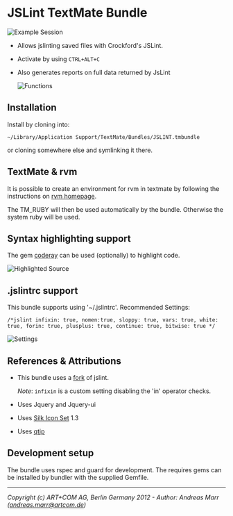 # JSLint TextMate Bundle

![Example Session](jslint-tmbundle/raw/master/Support/images/screenshots/errors.png "Listing hurt feelings")

* Allows jslinting saved files with Crockford's JSLint.

* Activate by using `CTRL+ALT+C`

* Also generates reports on full data returned by JsLint

  ![Functions](jslint-tmbundle/raw/master/Support/images/screenshots/functions.png "Functions")

## Installation

Install by cloning into:

    ~/Library/Application Support/TextMate/Bundles/JSLINT.tmbundle
  
or cloning somewhere else and symlinking it there.

## TextMate & rvm

It is possible to create an environment for rvm in textmate by following the
instructions on [rvm homepage].

The TM_RUBY will then be used automatically by the bundle. Otherwise the 
system ruby will be used.

## Syntax highlighting support

The gem [coderay] can be used (optionally) to highlight code.

![Highlighted Source](jslint-tmbundle/raw/master/Support/images/screenshots/source.png "Example source listing")

## .jslintrc support

This bundle supports using '~/.jslintrc'. Recommended Settings:

    /*jslint infixin: true, nomen:true, sloppy: true, vars: true, white: true, forin: true, plusplus: true, continue: true, bitwise: true */

![Settings](jslint-tmbundle/raw/master/Support/images/screenshots/settings.png "Detected Settings")

## References & Attributions

* This bundle uses a [fork] of jslint.

  *Note*: `infixin` is a custom setting disabling the 'in' operator checks.

* Uses Jquery and Jquery-ui

* Uses [Silk Icon Set] 1.3

* Uses [qtip]

## Development setup

The bundle uses rspec and guard for development. The requires gems can be
installed by bundler with the supplied Gemfile.

- - -
*Copyright (c) ART+COM AG, Berlin Germany 2012 - Author: Andreas Marr (andreas.marr@artcom.de)*

  [rvm homepage]: https://rvm.io/integration/textmate/
  [fork]: https://github.com/artcom/JSLint
  [coderay]: https://github.com/rubychan/coderay
  [Silk Icon Set]: http://www.famfamfam.com/lab/icons/silk/
  [qtip]: http://craigsworks.com/projects/qtip/